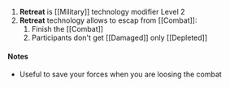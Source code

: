 1. **Retreat** is [[Military]] technology modifier Level 2
2. **Retreat** technology allows to escap from [[Combat]]:
	1. Finish the [[Combat]]
	2. Participants don't get [[Damaged]] only [[Depleted]]
#### Notes
- Useful to save your forces when you are loosing the combat 
